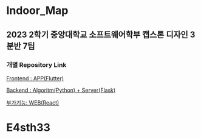 # Indoor_Map

## 2023 2학기 중앙대학교 소프트웨어학부 캡스톤 디자인 3분반 7팀

### 개별 Repository Link

[Frontend : APP(Flutter)](https://github.com/easthee/INdoor_flutter)

[Backend : Algoritm(Python) + Server(Flask)](https://github.com/easthee/INdoor_Server)

[부가기능: WEB(React)](https://github.com/easthee/INdoor_Extra)

# E4sth33

